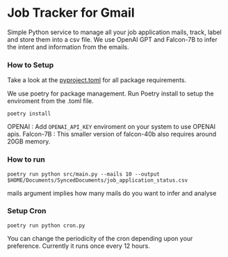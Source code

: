 # Job Tracker for Gmail
Simple Python service to manage all your job application mails, track, label and store them into a csv file. We use OpenAI GPT and Falcon-7B to infer the intent and information from the emails.

### How to Setup 
Take a look at the [pyproject.toml](https://github.com/akashsky1994/mail-job-tracker/blob/main/pyproject.toml) for all package requirements. 

We use poetry for package management. Run Poetry install to setup the enviroment from the .toml file.
```
poetry install
```

OPENAI : Add ```OPENAI_API_KEY``` enviroment on your system to use OPENAI apis. 
Falcon-7B : This smaller version of falcon-40b also requires around 20GB memory.

### How to run
```
poetry run python src/main.py --mails 10 --output $HOME/Documents/SyncedDocuments/job_application_status.csv
```
mails argument implies how many mails do you want to infer and analyse

### Setup Cron
```
poetry run python cron.py
```
You can change the periodicity of the cron depending upon your preference. Currently it runs once every 12 hours.

